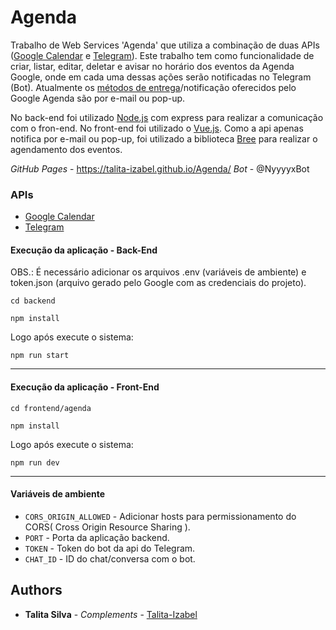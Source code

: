 # Agenda

Trabalho de Web Services 'Agenda' que utiliza a combinação de duas APIs ([Google Calendar](https://developers.google.com/calendar/api/guides/overview) e [Telegram](https://core.telegram.org/bots/api)). Este trabalho tem como funcionalidade de criar, listar, editar, deletar e avisar no horário dos eventos da Agenda Google, onde em cada uma dessas ações serão notificadas no Telegram (Bot). Atualmente os [métodos de entrega](https://developers.google.com/calendar/api/concepts/reminders?hl=en)/notificação oferecidos pelo Google Agenda são por e-mail ou pop-up.

No back-end foi utilizado [Node.js](https://nodejs.org/en/about/) com express para realizar a comunicação com o fron-end. No front-end foi utilizado o [Vue.js](https://vuejs.org/). Como a api apenas notifica por e-mail ou pop-up, foi utilizado a biblioteca [Bree](https://github.com/breejs/bree) para realizar o agendamento dos eventos.

*GitHub Pages* - https://talita-izabel.github.io/Agenda/
*Bot* - @NyyyyxBot

### APIs
* [Google Calendar](https://developers.google.com/calendar/api/guides/overview)
* [Telegram](https://core.telegram.org/bots/api)

#### Execução da aplicação - Back-End

OBS.: É necessário adicionar os arquivos .env (variáveis de ambiente) e token.json (arquivo gerado pelo Google com as credenciais do projeto).

```shell
cd backend
```

```shell
npm install
```

Logo após execute o sistema:

```
npm run start
```

---

#### Execução da aplicação - Front-End

```shell
cd frontend/agenda
```

```shell
npm install
```

Logo após execute o sistema:

```
npm run dev
```

---


#### Variáveis de ambiente

* `CORS_ORIGIN_ALLOWED` - Adicionar hosts para permissionamento do CORS( Cross Origin Resource Sharing ).
* `PORT` - Porta da aplicação backend.
* `TOKEN` - Token do bot da api do Telegram.
* `CHAT_ID` - ID do chat/conversa com o bot.

## Authors

* **Talita Silva** - *Complements* - [Talita-Izabel](https://github.com/Talita-Izabel)